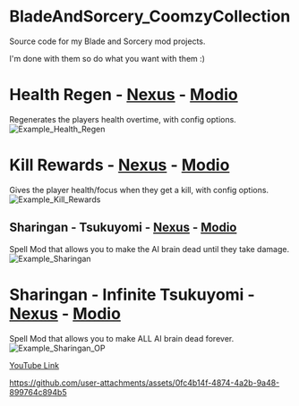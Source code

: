 # BladeAndSorcery_CoomzyCollection
Source code for my Blade and Sorcery mod projects.

I'm done with them so do what you want with them :)

# Health Regen - [Nexus](https://www.nexusmods.com/bladeandsorcery/mods/9617) - [Modio](https://mod.io/g/blade-and-sorcery/m/health-regen) 
Regenerates the players health overtime, with config options.
![Example_Health_Regen](https://staticdelivery.nexusmods.com/mods/2673/images/9617/9617-1708295063-810659969.png)
 
# Kill Rewards - [Nexus](https://www.nexusmods.com/bladeandsorcery/mods/9619) - [Modio](https://mod.io/g/blade-and-sorcery/m/kill-rewards) 
Gives the player health/focus when they get a kill, with config options.
![Example_Kill_Rewards](https://staticdelivery.nexusmods.com/mods/2673/images/9619/9619-1708299684-740679021.jpeg)

## Sharingan - Tsukuyomi - [Nexus](https://www.nexusmods.com/bladeandsorcery/mods/9640?tab=description) - [Modio](https://mod.io/g/blade-and-sorcery/m/sharingan-tsukuyomi) 
Spell Mod that allows you to make the AI brain dead until they take damage.
![Example_Sharingan](https://staticdelivery.nexusmods.com/mods/2673/images/9640/9640-1708793290-1889512207.png)

# Sharingan - Infinite Tsukuyomi - [Nexus](https://www.nexusmods.com/bladeandsorcery/mods/9641/) - [Modio](https://mod.io/g/blade-and-sorcery/m/sharingan-infinite-tsukuyomi) 
Spell Mod that allows you to make ALL AI brain dead forever.
![Example_Sharingan_OP](https://staticdelivery.nexusmods.com/mods/2673/images/9641/9641-1708805988-1120355940.png)

[YouTube Link](https://www.youtube.com/watch?v=kYdD_k2gga8)

https://github.com/user-attachments/assets/0fc4b14f-4874-4a2b-9a48-899764c894b5
